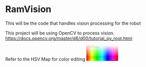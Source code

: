 # RamVision
 This will be the code that handles vision processing for the robot

This project will be using OpenCV to process vision.
https://docs.opencv.org/master/d6/d00/tutorial_py_root.html

Refer to the HSV Map for color editing
<img src="HSV_Map.png" width="100">
